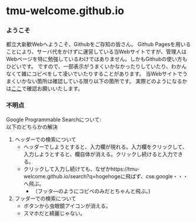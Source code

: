 # tmu-welcome.github.io

### ようこそ
都立大新歓Webへようこそ、Githubをご存知の皆さん。
Github Pagesを用いることにより、サーバ代をかけずに運営している当Webサイトですが、管理人はWebページを特に勉強しているわけではありません。しかもGithubの使い方もひどいです。
ですので、一部表示がうまくいかなかったりしていたり、わかんなくて雑にコピペをして凌いでいたりすることがあります。
当Webサイトでうまくいかない箇所は確認している限り以下の箇所です。
実際どのようになるかは[ここ](https://tmu-welcome.github.io/hoge)で確認お願いいたします。


### 不明点
Google Programmable Searchについて:<br>
以下のどちらかの解決
1. ヘッダーでの検索について<br>
   - ヘッダーでしようとすると、入力欄が現れる。入力欄をクリックして、入力しようとすると、欄自体が消える。クリックし続けると入力できる。
   - クリックして入力し続けても、なぜかhttps://tmu-welcome.github.io/search?q=hogehogeに飛ばず、cse.google・・・へ飛ぶ。
     - （フッタ―のようにコピペのみだとちゃんと飛ぶ。)
2. フッダーでの検索について
   - ボタンから虫眼鏡アイコンが消える。
   - スマホだと綺麗じゃない。